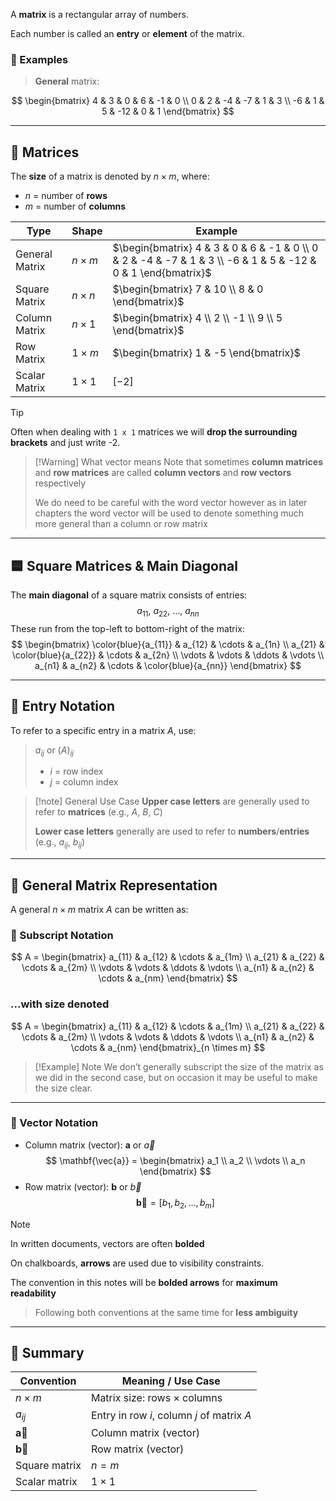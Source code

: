 A **matrix** is a rectangular array of numbers. 

Each number is called an **entry** or **element** of the matrix.

### 🔢 Examples
> **General** matrix:
  
  $$
  \begin{bmatrix}
  4 & 3 & 0 & 6 & -1 & 0 \\
  0 & 2 & -4 & -7 & 1 & 3 \\
  -6 & 1 & 5 & -12 & 0 & 1
  \end{bmatrix}
  $$



---

## 📏 Matrices
The **size** of a matrix is denoted by $n \times m$, where:
- $n$ = number of **rows**
- $m$ = number of **columns**


| Type            | Shape       | Example                          |
|-----------------|-------------|----------------------------------|
| General Matrix  | $n \times m$ | $\begin{bmatrix} 4 & 3 & 0 & 6 & -1 & 0 \\ 0 & 2 & -4 & -7 & 1 & 3 \\ -6 & 1 & 5 & -12 & 0 & 1 \end{bmatrix}$ |
| Square Matrix   | $n \times n$ | $\begin{bmatrix} 7 & 10 \\ 8 & 0 \end{bmatrix}$ |
| Column Matrix   | $n \times 1$ | $\begin{bmatrix} 4 \\ 2 \\ -1 \\ 9 \\ 5 \end{bmatrix}$ |
| Row Matrix      | $1 \times m$ | $\begin{bmatrix} 1 & -5 \end{bmatrix}$ |
| Scalar Matrix   | $1 \times 1$ | $[-2]$ |

>[!tip]
> Often when dealing with `1 x 1` matrices we will **drop the surrounding brackets** and just write -2.

> [!Warning] What vector means
> Note that sometimes **column matrices** and **row matrices** are called **column vectors** and **row vectors** respectively 
> 
> We do need to be careful with the word vector however as in later chapters the word vector will be used to denote something much more general than a column or row matrix

---

## 🟦 Square Matrices & Main Diagonal

The **main diagonal** of a square matrix consists of entries:
$$
a_{11},\ a_{22},\ \dots,\ a_{nn}
$$
These run from the top-left to bottom-right of the matrix:
$$
\begin{bmatrix}
\color{blue}{a_{11}} & a_{12} & \cdots & a_{1n} \\
a_{21} & \color{blue}{a_{22}} & \cdots & a_{2n} \\
\vdots & \vdots & \ddots & \vdots \\
a_{n1} & a_{n2} & \cdots & \color{blue}{a_{nn}}
\end{bmatrix}
$$

---

## 🧾 Entry Notation
To refer to a specific entry in a matrix $A$, use:
> $a_{ij}$ or $(A)_{ij}$  
> - $i$ = row index
> - $j$ = column index

> [!note] General Use Case
> **Upper case letters** are generally used to refer to **matrices**
> (e.g., $A$, $B$, $C$)
> 
> **Lower case letters** generally are used to refer to **numbers**/**entries** 
> (e.g., $a_{ij}$, $b_{ij}$)

---

## 🧰 General Matrix Representation
A general $n \times m$ matrix $A$ can be written as:

### 🔣 Subscript Notation
$$
A = \begin{bmatrix}
a_{11} & a_{12} & \cdots & a_{1m} \\
a_{21} & a_{22} & \cdots & a_{2m} \\
\vdots & \vdots & \ddots & \vdots \\
a_{n1} & a_{n2} & \cdots & a_{nm}
\end{bmatrix}
$$

### ...with size denoted
$$
A = \begin{bmatrix}
a_{11} & a_{12} & \cdots & a_{1m} \\
a_{21} & a_{22} & \cdots & a_{2m} \\
\vdots & \vdots & \ddots & \vdots \\
a_{n1} & a_{n2} & \cdots & a_{nm}
\end{bmatrix}_{n \times m}
$$

> [!Example] Note
> We don’t generally subscript the size of the matrix as we did in the second case, but on occasion it may be useful to make the size clear.

---

### 🧭 Vector Notation
- Column matrix (vector): $\mathbf{a}$ or $\vec{a}$  
  $$
  \mathbf{\vec{a}} = \begin{bmatrix} a_1 \\ a_2 \\ \vdots \\ a_n \end{bmatrix}
 $$
- Row matrix (vector): $\mathbf{b}$ or $\vec{b}$  
  $$
 \mathbf{\vec{b}} = [b_1, b_2, \dots, b_m]
 $$

> [!Note]
> In written documents, vectors are often **bolded**
> 
> On chalkboards, **arrows** are used due to visibility constraints.
>
> The convention in this notes will be **bolded arrows** for **maximum readability**
> > Following both conventions at the same time for **less ambiguity**

---

## 🧭 Summary

| Convention        | Meaning / Use Case                          |
|------------------|---------------------------------------------|
| $n \times m$      | Matrix size: rows × columns                 |
| $a_{ij}$          | Entry in row $i$, column $j$ of matrix $A$ |
| $\mathbf{\vec{a}}$      | Column matrix (vector)                      |
| $\mathbf{\vec{b}}$      | Row matrix (vector)                         |
| Square matrix     | $n = m$                                     |
| Scalar matrix     | $1 \times 1$                                |
